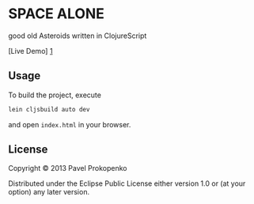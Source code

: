 # SPACE ALONE

good old Asteroids written in ClojureScript

[Live Demo] [1] 

## Usage

To build the project, execute

```bash
lein cljsbuild auto dev
```

and open `index.html` in your browser.

## License

Copyright © 2013 Pavel Prokopenko

Distributed under the Eclipse Public License either version 1.0 or (at
your option) any later version.

[1]: http://propan.github.io/space-alone/